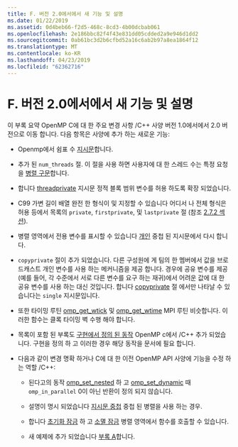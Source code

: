 ```yaml
---
title: F. 버전 2.0에서에서 새 기능 및 설명
ms.date: 01/22/2019
ms.assetid: 0d4beb66-f2d5-468c-8cd3-4b00dcbab061
ms.openlocfilehash: 2e186bbc82f4f43e831dd05cdded2a9e946d1dd2
ms.sourcegitcommit: 0ab61bc3d2b6cfbd52a16c6ab2b97a8ea1864f12
ms.translationtype: MT
ms.contentlocale: ko-KR
ms.lasthandoff: 04/23/2019
ms.locfileid: "62362716"
---
```

# <a name="f-new-features-and-clarifications-in-version-20"></a>F. 버전 2.0에서에서 새 기능 및 설명

이 부록 요약 OpenMP C에 대 한 주요 변경 사항 /C++ 사양 버전 1.0에서에서 2.0 버전으로 이동 합니다. 다음 항목은 사양에 추가 하는 새로운 기능:

- Openmp에서 쉼표 수 [지시문](2-directives.md#21-directive-format)합니다.

- 추가 된 `num_threads` 절. 이 절을 사용 하면 사용자에 대 한 스레드 수는 특정 요청을 [병렬 구문](2-directives.md#23-parallel-construct)합니다.

- 합니다 [threadprivate](2-directives.md#271-threadprivate-directive) 지시문 정적 블록 범위 변수를 허용 하도록 확장 되었습니다.

- C99 가변 길이 배열 완전 한 형식이 및 지정할 수 있습니다 어디서 나 전체 형식은 허용 등에서 목록의 `private`, `firstprivate`, 및 `lastprivate` 절 (참조 [2.7.2 섹션](2-directives.md#272-data-sharing-attribute-clauses)).

- 병렬 영역에서 전용 변수를 표시할 수 있습니다 [개인](2-directives.md#2721-private) 중첩 된 지시문에서 다시 합니다.

- `copyprivate` 절이 추가 되었습니다. 다른 구성원에 게 팀의 한 멤버에서 값을 브로드캐스트 개인 변수를 사용 하는 메커니즘을 제공 합니다. 경우에 공유 변수를 제공 (예를 들어, 각 수준에서 서로 다른 변수를 요구 하는 재귀)에서 어려운 값에 대 한 공유 변수를 사용 하는 대신 것입니다. 합니다 [copyprivate](2-directives.md#2728-copyprivate) 절 에서만 나타날 수 있습니다는 `single` 지시문입니다.

- 또한 타이밍 루틴 [omp_get_wtick](3-run-time-library-functions.md#332-omp_get_wtick-function) 및 [omp_get_wtime](3-run-time-library-functions.md#331-omp_get_wtime-function) MPI 루틴 비슷합니다. 이러한 함수는 클록 타이밍 벽 수행 해야 합니다.

- 목록이 포함 된 부록도 [구현에서 정의 된 동작](e-implementation-defined-behaviors-in-openmp-c-cpp.md) OpenMP c에서 /C++ 추가 되었습니다. 구현을 정의 하 고 이러한 경우 해당 동작을 문서에 필요 합니다.

- 다음과 같이 변경 명확 하거나 C에 대 한 이전 OpenMP API 사양에 기능을 수정 하는 역할 /C++:

  - 된다고의 동작 [omp_set_nested](3-run-time-library-functions.md#319-omp_set_nested-function) 하 고 [omp_set_dynamic](3-run-time-library-functions.md#317-omp_set_dynamic-function) 때 `omp_in_parallel` 0이 아닌 반환이 정의 되지 않습니다.

  - 설명이 명시 되었습니다 [지시문 중첩](2-directives.md#29-directive-nesting) 중첩 된 병렬을 사용 하는 경우.

  - 합니다 [초기화 잠금](3-run-time-library-functions.md#321-omp_init_lock-and-omp_init_nest_lock-functions) 하 고 [소멸 잠금](3-run-time-library-functions.md#322-omp_destroy_lock-and-omp_destroy_nest_lock-functions) 병렬 영역에서 함수를 호출할 수 있습니다.

  - 새 예제에 추가 되었습니다 [부록 A](a-examples.md)합니다.